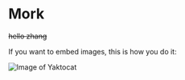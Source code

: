 # Mork
~~hello zhang~~

If you want to embed images, this is how you do it:

![Image of Yaktocat](https://octodex.github.com/images/yaktocat.png)

